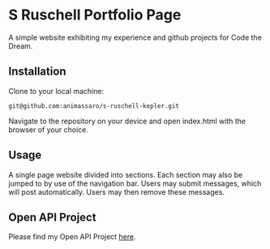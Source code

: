 # S Ruschell Portfolio Page

A simple website exhibiting my experience and github projects for Code the Dream.

## Installation

Clone to your local machine:

```
git@github.com:animassaro/s-ruschell-kepler.git
```

Navigate to the repository on your device and open index.html with the browser of your choice.

## Usage

A single page website divided into sections. Each section may also be jumped to by use of the navigation bar. Users may submit messages, which will post automatically. Users may then remove these messages.

## Open API Project

Please find my Open API Project [here](https://github.com/animassaro/open-api-project).



